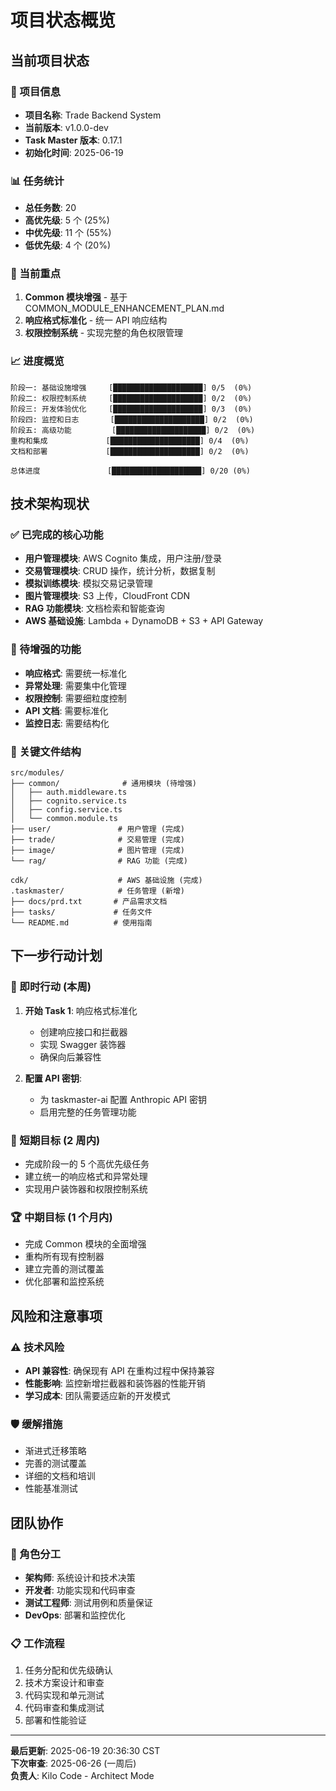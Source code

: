 # 项目状态概览

## 当前项目状态

### 🚀 项目信息
- **项目名称**: Trade Backend System
- **当前版本**: v1.0.0-dev
- **Task Master 版本**: 0.17.1
- **初始化时间**: 2025-06-19

### 📊 任务统计
- **总任务数**: 20
- **高优先级**: 5 个 (25%)
- **中优先级**: 11 个 (55%)
- **低优先级**: 4 个 (20%)

### 🎯 当前重点
1. **Common 模块增强** - 基于 COMMON_MODULE_ENHANCEMENT_PLAN.md
2. **响应格式标准化** - 统一 API 响应结构
3. **权限控制系统** - 实现完整的角色权限管理

### 📈 进度概览
```
阶段一: 基础设施增强     [████████████████████] 0/5  (0%)
阶段二: 权限控制系统     [████████████████████] 0/2  (0%)
阶段三: 开发体验优化     [████████████████████] 0/3  (0%)
阶段四: 监控和日志       [████████████████████] 0/2  (0%)
阶段五: 高级功能         [████████████████████] 0/2  (0%)
重构和集成             [████████████████████] 0/4  (0%)
文档和部署             [████████████████████] 0/2  (0%)

总体进度               [████████████████████] 0/20 (0%)
```

## 技术架构现状

### ✅ 已完成的核心功能
- **用户管理模块**: AWS Cognito 集成，用户注册/登录
- **交易管理模块**: CRUD 操作，统计分析，数据复制
- **模拟训练模块**: 模拟交易记录管理
- **图片管理模块**: S3 上传，CloudFront CDN
- **RAG 功能模块**: 文档检索和智能查询
- **AWS 基础设施**: Lambda + DynamoDB + S3 + API Gateway

### 🔧 待增强的功能
- **响应格式**: 需要统一标准化
- **异常处理**: 需要集中化管理
- **权限控制**: 需要细粒度控制
- **API 文档**: 需要标准化
- **监控日志**: 需要结构化

### 📁 关键文件结构
```
src/modules/
├── common/              # 通用模块 (待增强)
│   ├── auth.middleware.ts
│   ├── cognito.service.ts
│   ├── config.service.ts
│   └── common.module.ts
├── user/               # 用户管理 (完成)
├── trade/              # 交易管理 (完成)
├── image/              # 图片管理 (完成)
└── rag/                # RAG 功能 (完成)

cdk/                    # AWS 基础设施 (完成)
.taskmaster/            # 任务管理 (新增)
├── docs/prd.txt       # 产品需求文档
├── tasks/             # 任务文件
└── README.md          # 使用指南
```

## 下一步行动计划

### 🎯 即时行动 (本周)
1. **开始 Task 1**: 响应格式标准化
   - 创建响应接口和拦截器
   - 实现 Swagger 装饰器
   - 确保向后兼容性

2. **配置 API 密钥**: 
   - 为 taskmaster-ai 配置 Anthropic API 密钥
   - 启用完整的任务管理功能

### 📅 短期目标 (2 周内)
- 完成阶段一的 5 个高优先级任务
- 建立统一的响应格式和异常处理
- 实现用户装饰器和权限控制系统

### 🏆 中期目标 (1 个月内)
- 完成 Common 模块的全面增强
- 重构所有现有控制器
- 建立完善的测试覆盖
- 优化部署和监控系统

## 风险和注意事项

### ⚠️ 技术风险
- **API 兼容性**: 确保现有 API 在重构过程中保持兼容
- **性能影响**: 监控新增拦截器和装饰器的性能开销
- **学习成本**: 团队需要适应新的开发模式

### 🛡️ 缓解措施
- 渐进式迁移策略
- 完善的测试覆盖
- 详细的文档和培训
- 性能基准测试

## 团队协作

### 👥 角色分工
- **架构师**: 系统设计和技术决策
- **开发者**: 功能实现和代码审查
- **测试工程师**: 测试用例和质量保证
- **DevOps**: 部署和监控优化

### 📋 工作流程
1. 任务分配和优先级确认
2. 技术方案设计和审查
3. 代码实现和单元测试
4. 代码审查和集成测试
5. 部署和性能验证

---

**最后更新**: 2025-06-19 20:36:30 CST  
**下次审查**: 2025-06-26 (一周后)  
**负责人**: Kilo Code - Architect Mode